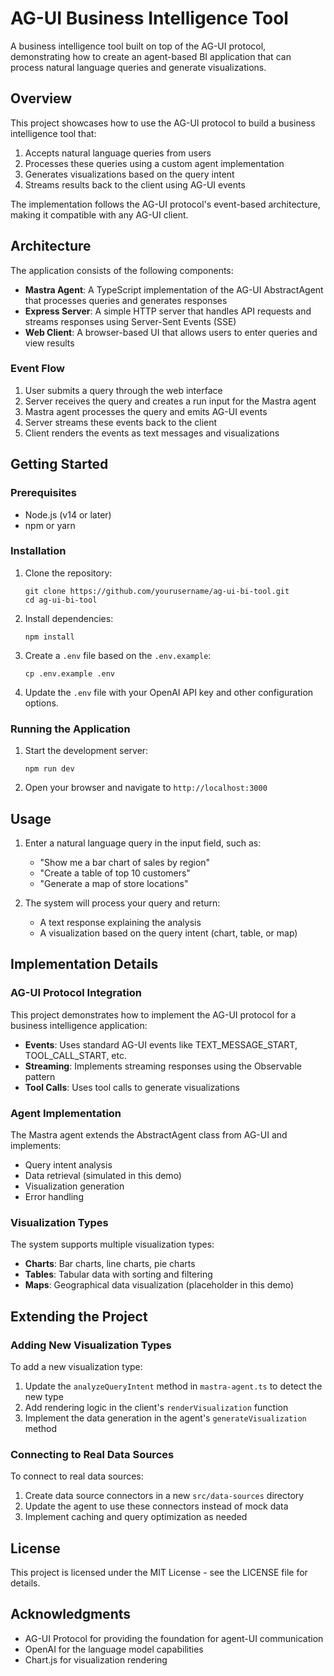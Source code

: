 # AG-UI Business Intelligence Tool

A business intelligence tool built on top of the AG-UI protocol, demonstrating how to create an agent-based BI application that can process natural language queries and generate visualizations.

## Overview

This project showcases how to use the AG-UI protocol to build a business intelligence tool that:

1. Accepts natural language queries from users
2. Processes these queries using a custom agent implementation
3. Generates visualizations based on the query intent
4. Streams results back to the client using AG-UI events

The implementation follows the AG-UI protocol's event-based architecture, making it compatible with any AG-UI client.

## Architecture

The application consists of the following components:

- **Mastra Agent**: A TypeScript implementation of the AG-UI AbstractAgent that processes queries and generates responses
- **Express Server**: A simple HTTP server that handles API requests and streams responses using Server-Sent Events (SSE)
- **Web Client**: A browser-based UI that allows users to enter queries and view results

### Event Flow

1. User submits a query through the web interface
2. Server receives the query and creates a run input for the Mastra agent
3. Mastra agent processes the query and emits AG-UI events
4. Server streams these events back to the client
5. Client renders the events as text messages and visualizations

## Getting Started

### Prerequisites

- Node.js (v14 or later)
- npm or yarn

### Installation

1. Clone the repository:
   ```
   git clone https://github.com/yourusername/ag-ui-bi-tool.git
   cd ag-ui-bi-tool
   ```

2. Install dependencies:
   ```
   npm install
   ```

3. Create a `.env` file based on the `.env.example`:
   ```
   cp .env.example .env
   ```

4. Update the `.env` file with your OpenAI API key and other configuration options.

### Running the Application

1. Start the development server:
   ```
   npm run dev
   ```

2. Open your browser and navigate to `http://localhost:3000`

## Usage

1. Enter a natural language query in the input field, such as:
   - "Show me a bar chart of sales by region"
   - "Create a table of top 10 customers"
   - "Generate a map of store locations"

2. The system will process your query and return:
   - A text response explaining the analysis
   - A visualization based on the query intent (chart, table, or map)

## Implementation Details

### AG-UI Protocol Integration

This project demonstrates how to implement the AG-UI protocol for a business intelligence application:

- **Events**: Uses standard AG-UI events like TEXT_MESSAGE_START, TOOL_CALL_START, etc.
- **Streaming**: Implements streaming responses using the Observable pattern
- **Tool Calls**: Uses tool calls to generate visualizations

### Agent Implementation

The Mastra agent extends the AbstractAgent class from AG-UI and implements:

- Query intent analysis
- Data retrieval (simulated in this demo)
- Visualization generation
- Error handling

### Visualization Types

The system supports multiple visualization types:

- **Charts**: Bar charts, line charts, pie charts
- **Tables**: Tabular data with sorting and filtering
- **Maps**: Geographical data visualization (placeholder in this demo)

## Extending the Project

### Adding New Visualization Types

To add a new visualization type:

1. Update the `analyzeQueryIntent` method in `mastra-agent.ts` to detect the new type
2. Add rendering logic in the client's `renderVisualization` function
3. Implement the data generation in the agent's `generateVisualization` method

### Connecting to Real Data Sources

To connect to real data sources:

1. Create data source connectors in a new `src/data-sources` directory
2. Update the agent to use these connectors instead of mock data
3. Implement caching and query optimization as needed

## License

This project is licensed under the MIT License - see the LICENSE file for details.

## Acknowledgments

- AG-UI Protocol for providing the foundation for agent-UI communication
- OpenAI for the language model capabilities
- Chart.js for visualization rendering